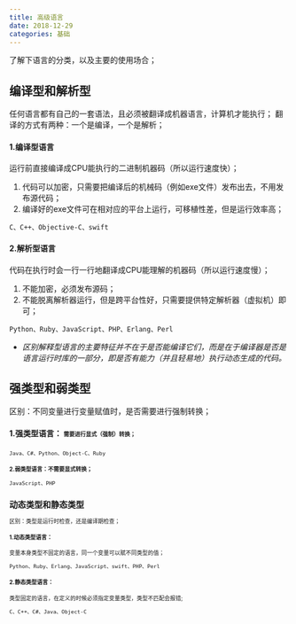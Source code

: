 ```yaml
---
title: 高级语言
date: 2018-12-29
categories: 基础
---
```

了解下语言的分类，以及主要的使用场合；

## 编译型和解析型
任何语言都有自己的一套语法，且必须被翻译成机器语言，计算机才能执行；
翻译的方式有两种：一个是编译，一个是解析；

#### 1.编译型语言
运行前直接编译成CPU能执行的二进制机器码（所以运行速度快）；
1. 代码可以加密，只需要把编译后的机械码（例如exe文件）发布出去，不用发布源代码；
2. 编译好的exe文件可在相对应的平台上运行，可移植性差，但是运行效率高；
```
C、C++、Objective-C、swift
```

#### 2.解析型语言
代码在执行时会一行一行地翻译成CPU能理解的机器码（所以运行速度慢）；
1. 不能加密，必须发布源码；
2. 不能脱离解析器运行，但是跨平台性好，只需要提供特定解析器（虚拟机）即可；
```
Python、Ruby、JavaScript、PHP、Erlang、Perl
```

* *区别解释型语言的主要特征并不在于是否能编译它们，而是在于编译器是否是语言运行时库的一部分，即是否有能力（并且轻易地）执行动态生成的代码。*

## 强类型和弱类型
区别：不同变量进行变量赋值时，是否需要进行强制转换；

#### 1.强类型语言： <font size="1">需要进行显式（强制）转换；<font size="1">
```
Java、C#、Python、Object-C、Ruby
```

#### 2.弱类型语言：<font size="1">不需要显式转换<font size="1">；
``` bash
JavaScript、PHP
```

## 动态类型和静态类型
区别：类型是运行时检查，还是编译期检查；

#### 1.动态类型语言： 
变量本身类型不固定的语言，同一个变量可以赋不同类型的值；
```
Python、Ruby、Erlang、JavaScript、swift、PHP、Perl
```

#### 2.静态类型语言：
类型固定的语言，在定义的时候必须指定变量类型，类型不匹配会报错;
```
C、C++、C#、Java、Object-C
```

